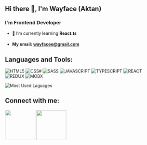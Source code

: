 ## Hi there 👋, I'm Wayface **(Aktan)**

### I'm Frontend Developer

- 🌱 I’m currently learning **React.ts**

- #### My email: wayfacee@gmail.com 

## **Languages and Tools:**
<!-- <img src='https://img.shields.io/badge/HTML5-E34F26?style=for-the-badge&logo=html5&logoColor=white' width='80px'> -->
![HTML5](https://img.shields.io/badge/HTML5-E34F26?style=for-the-badge&logo=html5&logoColor=white)
![CSS#](https://img.shields.io/badge/CSS3-1572B6?style=for-the-badge&logo=css3&logoColor=white)
![SASS](https://img.shields.io/badge/Sass-CC6699?style=for-the-badge&logo=sass&logoColor=white)
![JAVASCRIPT](https://img.shields.io/badge/JavaScript-323330?style=for-the-badge&logo=javascript&logoColor=F7DF1)
![TYPESCRIPT](https://img.shields.io/badge/TypeScript-007ACC?style=for-the-badge&logo=typescript&logoColor=white)
![REACT](https://img.shields.io/badge/React-20232A?style=for-the-badge&logo=react&logoColor=61DAFB)
![REDUX](https://img.shields.io/badge/Redux-593D88?style=for-the-badge&logo=redux&logoColor=white)
![MOBX](https://img.shields.io/badge/Mobx-FF7800?style=for-the-badge&logo=mobx&logoColor=white)

![Most Used Laguages](https://github-readme-stats.vercel.app/api/top-langs/?username=wayfacee&layout=compact&theme=dark)

## **Connect with me:**
[<img width='100px' src='https://img.shields.io/badge/Telegram-2CA5E0?style=for-the-badge&logo=telegram&logoColor=white'>](https://t.me/wayfaceee) [<img width='99px' src='https://img.shields.io/badge/LinkedIn-0077B5?style=for-the-badge&logo=linkedin&logoColor=white'>](https://t.me/wayfaceee)